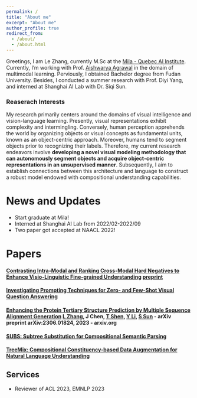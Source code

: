 ```yaml
---
permalink: /
title: "About me"
excerpt: "About me"
author_profile: true
redirect_from: 
  - /about/
  - /about.html
---
```


Greetings, I am Le Zhang, currently M.Sc at the [Mila - Quebec AI Institute](https://mila.quebec/en/person/le-zhang/).  Currently, I’m working with Prof. [Aishwarya Agrawal](https://www.iro.umontreal.ca/~agrawal/) in the domain of multimodal learning. Perviously, I obtained Bachelor degree from Fudan University. Besides, I conducted a summer research with Prof. Diyi Yang, and interned at Shanghai AI Lab with Dr. Siqi Sun.

### Reaserach Interests

My research primarily centers around the domains of visual intelligence and vision-language learning. Presently, visual representations exhibit complexity and intermingling. Conversely, human perception apprehends the world by organizing objects or visual concepts as fundamental units, known as an object-centric approach. Moreover, humans tend to segment objects prior to recognizing their labels. Therefore, my current research endeavors involve **developing a novel visual modeling methodology that can autonomously segment objects and acquire object-centric representations in an unsupervised manner**. Subsequently, I aim to establish connections between this architecture and language to construct a robust model endowed with compositional understanding capabilities.

News and Updates
======
- Start graduate at Mila!
- Interned at Shanghai AI Lab from 2022/02-2022/09
- Two paper got accepted at NAACL 2022!

Papers
======


#### [Contrasting Intra-Modal and Ranking Cross-Modal Hard Negatives to Enhance Visio-Linguistic Fine-grained Understanding](https://arxiv.org/abs/2306.08832) [preprint]()

#### [Investigating Prompting Techniques for Zero- and Few-Shot Visual Question Answering](https://arxiv.org/abs/2306.09996)

#### [Enhancing the Protein Tertiary Structure Prediction by Multiple Sequence Alignment Generation](https://arxiv.org/abs/2306.01824) [L Zhang](https://scholar.google.com/citations?user=NqbBXAsAAAAJ&hl=zh-CN&oi=sra), J Chen, [T Shen](https://scholar.google.com/citations?user=8cprenoAAAAJ&hl=zh-CN&oi=sra), [Y Li](https://scholar.google.com/citations?user=8YHZx-AAAAAJ&hl=zh-CN&oi=sra), [S Sun](https://scholar.google.com/citations?user=2dyg3WgAAAAJ&hl=zh-CN&oi=sra) - arXiv preprint arXiv:2306.01824, 2023 - arxiv.org

#### [SUBS: Subtree Substitution for Compositional Semantic Parsing](https://arxiv.org/abs/2205.01538)

#### [TreeMix: Compositional Constituency-based Data Augmentation for Natural Language Understanding](https://arxiv.org/abs/2205.06153)



Services
------
- Reviewer of ACL 2023, EMNLP 2023
